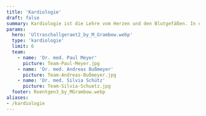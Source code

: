 ```yaml
---
title: 'Kardiologie'
draft: false
summary: Kardiologie ist die Lehre vom Herzen und den Blutgefäßen. In diesem Fachbereich untersuchen und behandeln wir Erkrankungen wie Herzschwäche, Bluthochdruck oder Herzrhythmusstörungen. Unser Ziel ist es, Ihre Herzgesundheit zu erhalten und zu verbessern.
params:
  hero: 'Ultraschallgeraet2_by_M_Grambow.webp'
  type: 'kardiologie'
  limit: 6
  team:
    - name: 'Dr. med. Paul Meyer'
      picture: Team-Paul-Meyer.jpg
    - name: 'Dr. med. Andreas Bußmeyer'
      picture: Team-Andreas-Bußmeyer.jpg
    - name: 'Dr. med. Silvia Schütz'
      picture: Team-Silvia-Schuetz.jpg
  footer: Roentgen3_by_MGrambow.webp
aliases:
- /kardiologie
---
```


